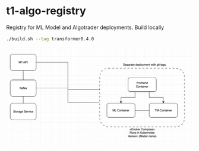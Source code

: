 # t1-algo-registry
Registry for ML Model and Algotrader deployments.
Build locally
```sh
./build.sh --tag transformer0.4.0
```
![Architecture](docs/architecture.png)